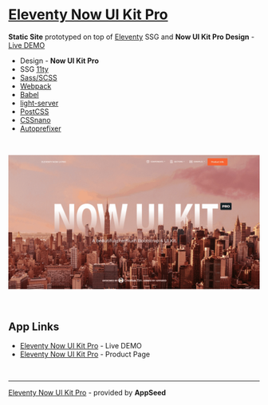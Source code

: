 # [Eleventy Now UI Kit Pro](https://appseed.us/static-site/eleventy-now-ui-kit-pro)

**Static Site** prototyped on top of [Eleventy](https://www.11ty.io/) SSG and **Now UI Kit Pro Design** - [Live DEMO](https://eleventy-now-ui-kit-pro.appseed.us) 

- Design - **Now UI Kit Pro**
- SSG [11ty](https://www.11ty.io/)
- [Sass/SCSS](https://github.com/sass/node-sass)
- [Webpack](https://webpack.js.org/)
- [Babel](https://babeljs.io/)
- [light-server](https://github.com/txchen/light-server)
- [PostCSS](https://postcss.org/)
- [CSSnano](https://cssnano.co/)
- [Autoprefixer](https://github.com/postcss/autoprefixer)

<br />

![Eleventy Now UI Kit Pro - Gif animated intro.](https://raw.githubusercontent.com/app-generator/static/master/products/eleventy-now-ui-kit-pro-intro.gif)

<br />

## App Links

- [Eleventy Now UI Kit Pro](https://eleventy-now-ui-kit-pro.appseed.us) - Live DEMO
- [Eleventy Now UI Kit Pro](https://appseed.us/static-site/eleventy-now-ui-kit-pro) - Product Page

<br />

---
[Eleventy Now UI Kit Pro](https://appseed.us/static-site/eleventy-now-ui-kit-pro) - provided by **AppSeed**
